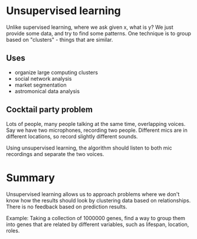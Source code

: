 # Unsupervised learning

Unlike supervised learning, where we ask given x, what is y? We just provide some data, and try to find some patterns. One technique is to group based on "clusters" - things that are similar.

## Uses
- organize large computing clusters
- social network analysis
- market segmentation
- astromonical data analysis

## Cocktail party problem
Lots of people, many people talking at the same time, overlapping voices. Say we have two microphones, recording two people. Different mics are in different locations, so record slightly different sounds.

Using unsupervised learning, the algorithm should listen to both mic recordings and separate the two voices.

# Summary
Unsupervised learning allows us to approach problems where we don't know how the results should look by clustering data based on relationships. There is no feedback based on prediction results.

Example: Taking a collection of 1000000 genes, find a way to group them into genes that are related by different variables, such as lifespan, location, roles.
